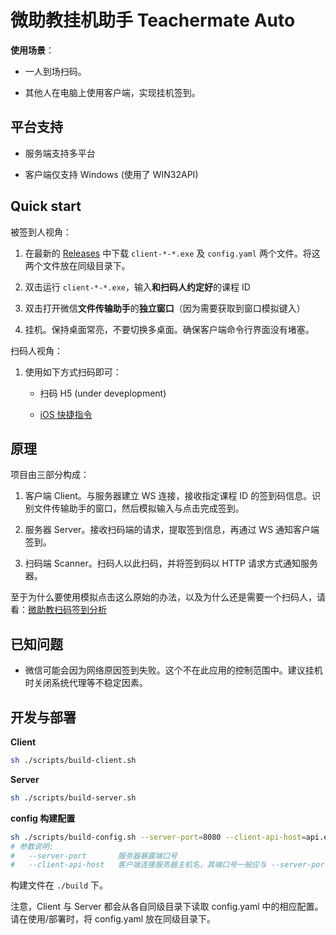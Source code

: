 # 微助教挂机助手 Teachermate Auto

**使用场景**：

- 一人到场扫码。

- 其他人在电脑上使用客户端，实现挂机签到。

## 平台支持

- 服务端支持多平台

- 客户端仅支持 Windows (使用了 WIN32API)

## Quick start

被签到人视角：

1. 在最新的 [Releases](https://github.com/HomeArchbishop/teachermate/releases) 中下载 `client-*-*.exe` 及 `config.yaml` 两个文件。将这两个文件放在同级目录下。

2. 双击运行 `client-*-*.exe`，输入**和扫码人约定好**的课程 ID

3. 双击打开微信**文件传输助手**的**独立窗口**（因为需要获取到窗口模拟键入）

4. 挂机。保持桌面常亮，不要切换多桌面。确保客户端命令行界面没有堵塞。

扫码人视角：

1. 使用如下方式扫码即可：

    - 扫码 H5 (under deveplopment)

    - [iOS 快捷指令](https://www.icloud.com/shortcuts/6c97a56256e44ebf9faca2782694bd30)

## 原理

项目由三部分构成：

1. 客户端 Client。与服务器建立 WS 连接，接收指定课程 ID 的签到码信息。识别文件传输助手的窗口，然后模拟输入与点击完成签到。

2. 服务器 Server。接收扫码端的请求，提取签到信息，再通过 WS 通知客户端签到。

3. 扫码端 Scanner。扫码人以此扫码，并将签到码以 HTTP 请求方式通知服务器。

至于为什么要使用模拟点击这么原始的办法，以及为什么还是需要一个扫码人，请看：[微助教扫码签到分析](docs/analysis.md)

## 已知问题

- 微信可能会因为网络原因签到失败。这个不在此应用的控制范围中。建议挂机时关闭系统代理等不稳定因素。

## 开发与部署

**Client**

```sh
sh ./scripts/build-client.sh
```

**Server**

```sh
sh ./scripts/build-server.sh
```

**config 构建配置**

```sh
sh ./scripts/build-config.sh --server-port=8080 --client-api-host=api.example.com:8080
# 参数说明:
#   --server-port       服务器暴露端口号
#   --client-api-host   客户端连接服务器主机名，其端口号一般应与 --server-port 一致
```

构建文件在 `./build` 下。

注意，Client 与 Server 都会从各自同级目录下读取 config.yaml 中的相应配置。请在使用/部署时，将 config.yaml 放在同级目录下。
